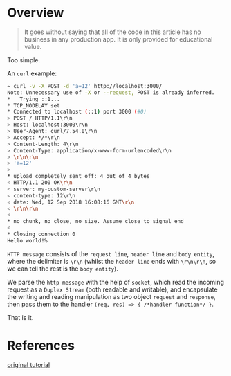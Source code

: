 # Overview

> It goes without saying that all of the code in this article has no business in any production app. It is only provided for educational value.

Too simple.

An `curl` example:

```bash
~ curl -v -X POST -d 'a=12' http://localhost:3000/
Note: Unnecessary use of -X or --request, POST is already inferred.
*   Trying ::1...
* TCP_NODELAY set
* Connected to localhost (::1) port 3000 (#0)
> POST / HTTP/1.1\r\n
> Host: localhost:3000\r\n
> User-Agent: curl/7.54.0\r\n
> Accept: */*\r\n
> Content-Length: 4\r\n
> Content-Type: application/x-www-form-urlencoded\r\n
> \r\n\r\n
> 'a=12'
>
* upload completely sent off: 4 out of 4 bytes
< HTTP/1.1 200 OK\r\n
< server: my-custom-server\r\n
< content-type: 12\r\n
< date: Wed, 12 Sep 2018 16:08:16 GMT\r\n
< \r\n\r\n
<
* no chunk, no close, no size. Assume close to signal end
<
* Closing connection 0
Hello world!%

```

`HTTP message` consists of the `request line`, `header line` and `body entity`, where the delimiter is `\r\n` (whilst the `header line` ends with `\r\n\r\n`, so we can tell the rest is the `body entity`).

We parse the `http message` with the help of `socket`, which read the incoming request as a `Duplex Stream` (both readable and writable), and encapsulate the writing and reading manipulation as two object `request` and `response`, then pass them to the handler `(req, res) => { /*handler function*/ }`.

That is it.

# References

[original tutorial](https://www.codementor.io/ziad-saab/let-s-code-a-web-server-from-scratch-with-nodejs-streams-h4uc9utji)